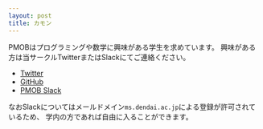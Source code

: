 ```yaml
---
layout: post
title: カモン
---
```

PMOBはプログラミングや数学に興味がある学生を求めています。
興味がある方は当サークルTwitterまたはSlackにてご連絡ください。

- [Twitter](https://twitter.com/PMOB_)
- [GitHub](https://github.com/PMOB)
- [PMOB Slack](https://pmob.slack.com)

なおSlackについてはメールドメイン<code>ms.dendai.ac.jp</code>による登録が許可されているため、
学内の方であれば自由に入ることができます。
